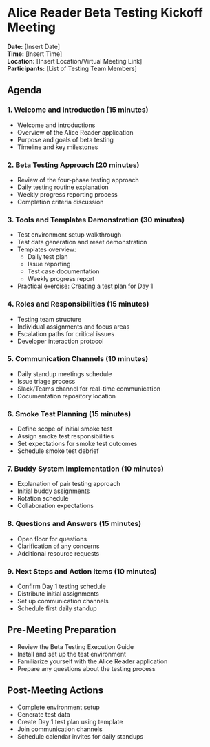 # Alice Reader Beta Testing Kickoff Meeting

**Date:** [Insert Date]  
**Time:** [Insert Time]  
**Location:** [Insert Location/Virtual Meeting Link]  
**Participants:** [List of Testing Team Members]

## Agenda

### 1. Welcome and Introduction (15 minutes)
- Welcome and introductions
- Overview of the Alice Reader application
- Purpose and goals of beta testing
- Timeline and key milestones

### 2. Beta Testing Approach (20 minutes)
- Review of the four-phase testing approach
- Daily testing routine explanation
- Weekly progress reporting process
- Completion criteria discussion

### 3. Tools and Templates Demonstration (30 minutes)
- Test environment setup walkthrough
- Test data generation and reset demonstration
- Templates overview:
  - Daily test plan
  - Issue reporting
  - Test case documentation
  - Weekly progress report
- Practical exercise: Creating a test plan for Day 1

### 4. Roles and Responsibilities (15 minutes)
- Testing team structure
- Individual assignments and focus areas
- Escalation paths for critical issues
- Developer interaction protocol

### 5. Communication Channels (10 minutes)
- Daily standup meetings schedule
- Issue triage process
- Slack/Teams channel for real-time communication
- Documentation repository location

### 6. Smoke Test Planning (15 minutes)
- Define scope of initial smoke test
- Assign smoke test responsibilities
- Set expectations for smoke test outcomes
- Schedule smoke test debrief

### 7. Buddy System Implementation (10 minutes)
- Explanation of pair testing approach
- Initial buddy assignments
- Rotation schedule
- Collaboration expectations

### 8. Questions and Answers (15 minutes)
- Open floor for questions
- Clarification of any concerns
- Additional resource requests

### 9. Next Steps and Action Items (10 minutes)
- Confirm Day 1 testing schedule
- Distribute initial assignments
- Set up communication channels
- Schedule first daily standup

## Pre-Meeting Preparation
- Review the Beta Testing Execution Guide
- Install and set up the test environment
- Familiarize yourself with the Alice Reader application
- Prepare any questions about the testing process

## Post-Meeting Actions
- Complete environment setup
- Generate test data
- Create Day 1 test plan using template
- Join communication channels
- Schedule calendar invites for daily standups
